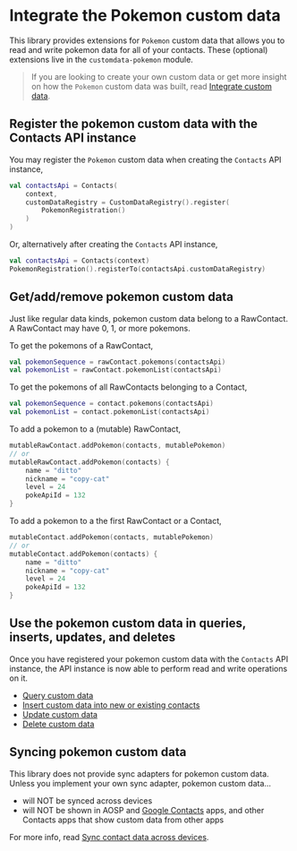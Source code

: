 # Integrate the Pokemon custom data

This library provides extensions for `Pokemon` custom data that allows you to read and write
pokemon data for all of your contacts. These (optional) extensions live in the 
`customdata-pokemon` module. 

> If you are looking to create your own custom data or get more insight on how the `Pokemon` 
> custom data was built, read [Integrate custom data](./../customdata/integrate-custom-data.md).

## Register the pokemon custom data with the Contacts API instance

You may register the `Pokemon` custom data when creating the `Contacts` API instance,

```kotlin
val contactsApi = Contacts(
    context,
    customDataRegistry = CustomDataRegistry().register(
        PokemonRegistration()
    )
)
```

Or, alternatively after creating the `Contacts` API instance,

```kotlin
val contactsApi = Contacts(context)
PokemonRegistration().registerTo(contactsApi.customDataRegistry)
```

## Get/add/remove pokemon custom data

Just like regular data kinds, pokemon custom data belong to a RawContact. A RawContact may have 
0, 1, or more pokemons.

To get the pokemons of a RawContact,

```kotlin
val pokemonSequence = rawContact.pokemons(contactsApi)
val pokemonList = rawContact.pokemonList(contactsApi)
```

To get the pokemons of all RawContacts belonging to a Contact,

```kotlin
val pokemonSequence = contact.pokemons(contactsApi)
val pokemonList = contact.pokemonList(contactsApi)
```

To add a pokemon to a (mutable) RawContact,

```kotlin
mutableRawContact.addPokemon(contacts, mutablePokemon)
// or
mutableRawContact.addPokemon(contacts) {
    name = "ditto"
    nickname = "copy-cat"
    level = 24
    pokeApiId = 132
}
```

To add a pokemon to a the first RawContact or a Contact,

```kotlin
mutableContact.addPokemon(contacts, mutablePokemon)
// or
mutableContact.addPokemon(contacts) {
    name = "ditto"
    nickname = "copy-cat"
    level = 24
    pokeApiId = 132
}
```

## Use the pokemon custom data in queries, inserts, updates, and deletes

Once you have registered your pokemon custom data with the `Contacts` API instance, the API 
instance is now able to perform read and write operations on it.

- [Query custom data](./../customdata/query-custom-data.md)
- [Insert custom data into new or existing contacts](./../customdata/insert-custom-data.md)
- [Update custom data](./../customdata/update-custom-data.md)
- [Delete custom data](./../customdata/delete-custom-data.md)

## Syncing pokemon custom data

This library does not provide sync adapters for pokemon custom data. Unless you implement your
own sync adapter, pokemon custom data...

- will NOT be synced across devices
- will NOT be shown in AOSP and [Google Contacts][google-contacts] apps, and other Contacts apps
  that show custom data from other apps

For more info, read [Sync contact data across devices](./../entities/sync-contact-data.md).

[google-contacts]: https://play.google.com/store/apps/details?id=com.google.android.contacts